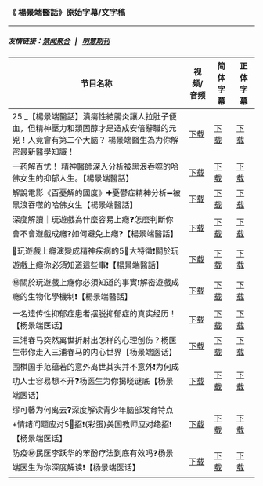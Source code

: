 ### 《 楊景端醫話》原始字幕/文字稿
---
##### 友情链接：[禁闻聚合](https://github.com/gfw-breaker/banned-news) &nbsp;&nbsp;|&nbsp;&nbsp; [明慧期刊](https://github.com/gfw-breaker/mh-qikan) 
| 节目名称 | 视频/音频 | 简体字幕 | 正体字幕 |
|---|---|---|---|
| 25 _【楊景端醫話】潰瘍性結腸炎讓人拉肚子便血，但精神壓力和類固醇才是造成安倍辭職的元兇！人竟會有第二个大脑？ 楊景端醫生為为你解密最新醫學知識！ | [下载](https://y2mate.com/zh-cn/search/_FWEtrWzy8I) | [下载](../channels/yang/__FWEtrWzy8I.srt?raw=true) | [下载](../channels/yang/__FWEtrWzy8I.tw.srt?raw=true) | 
| 一药解百忧！ 精神醫師深入分析被黑浪吞噬的哈佛女生的抑郁人生。【楊景端醫話】 | [下载](https://y2mate.com/zh-cn/search/k30fQX45TXU) | [下载](../channels/yang/_k30fQX45TXU.srt?raw=true) | [下载](../channels/yang/_k30fQX45TXU.tw.srt?raw=true) | 
| 解說電影《百憂解的國度》➕憂鬱症精神分析➖被黑浪吞噬的哈佛女生【楊景端醫話】 | [下载](https://y2mate.com/zh-cn/search/Thmom7Hz3hU) | [下载](../channels/yang/_Thmom7Hz3hU.srt?raw=true) | [下载](../channels/yang/_Thmom7Hz3hU.tw.srt?raw=true) | 
| 深度解讀｜玩遊戲為什麼容易上癮❓怎麼判斷你會不會遊戲成癮❓如何避免上癮❓【楊景端醫話】 | [下载](https://y2mate.com/zh-cn/search/UKiylYBIxCU) | [下载](../channels/yang/_UKiylYBIxCU.srt?raw=true) | [下载](../channels/yang/_UKiylYBIxCU.tw.srt?raw=true) | 
| 🤡玩遊戲上癮演變成精神疾病的5⃣大特徵❗️關於玩遊戲上癮你必須知道這些事❗️【楊景端醫話】 | [下载](https://y2mate.com/zh-cn/search/ZuZKhBCzjLE) | [下载](../channels/yang/_ZuZKhBCzjLE.srt?raw=true) | [下载](../channels/yang/_ZuZKhBCzjLE.tw.srt?raw=true) | 
| ㊙️關於玩遊戲上癮你必須知道的事實❗️解密遊戲成癮的生物化學機制❗️【楊景端醫話】 | [下载](https://y2mate.com/zh-cn/search/QP1AL7_WbFY) | [下载](../channels/yang/_QP1AL7_WbFY.srt?raw=true) | [下载](../channels/yang/_QP1AL7_WbFY.tw.srt?raw=true) | 
| 一名遗传性抑郁症患者摆脱抑郁症的真实经历！【杨景端医话】 | [下载](https://y2mate.com/zh-cn/search/MSWmbIvcfdg) | [下载](../channels/yang/_MSWmbIvcfdg.srt?raw=true) | [下载](../channels/yang/_MSWmbIvcfdg.tw.srt?raw=true) | 
| 三浦春马突然离世折射出怎样的心理创伤？杨医生带你走入三浦春马的内心世界【杨景端医话】 | [下载](https://y2mate.com/zh-cn/search/hfeZCajL9Rk) | [下载](../channels/yang/_hfeZCajL9Rk.srt?raw=true) | [下载](../channels/yang/_hfeZCajL9Rk.tw.srt?raw=true) | 
| 围棋国手范蕴若的意外离世其实并不意外❗️为何成功人士容易想不开❓杨医生为你揭晓谜底【杨景端医话】 | [下载](https://y2mate.com/zh-cn/search/B3M8pgzUy7o) | [下载](../channels/yang/_B3M8pgzUy7o.srt?raw=true) | [下载](../channels/yang/_B3M8pgzUy7o.tw.srt?raw=true) | 
| 缪可馨为何离去❓深度解读青少年脑部发育特点+情绪问题应对5⃣招❗️(彩蛋)美国教师应对绝招❗️【杨景端医话】 | [下载](https://y2mate.com/zh-cn/search/rncxtWy-CY0) | [下载](../channels/yang/_rncxtWy-CY0.srt?raw=true) | [下载](../channels/yang/_rncxtWy-CY0.tw.srt?raw=true) | 
| 防疫㊙️民医李跃华的苯酚疗法到底有效吗❓杨景端医生为你深度解读❗️【杨景端医话】 | [下载](https://y2mate.com/zh-cn/search/defKJnG62mg) | [下载](../channels/yang/_defKJnG62mg.srt?raw=true) | [下载](../channels/yang/_defKJnG62mg.tw.srt?raw=true) | 
